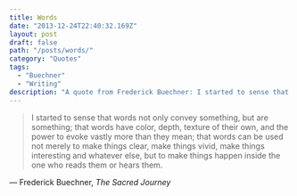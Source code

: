 ```yaml
---
title: Words
date: "2013-12-24T22:40:32.169Z"
layout: post
draft: false
path: "/posts/words/"
category: "Quotes"
tags:
  - "Buechner"
  - "Writing"
description: "A quote from Frederick Buechner: I started to sense that words not only convey something, but are something; that words have color, depth, texture of their own, and the power to evoke vastly more than they mean"
---
```


> I started to sense that words not only convey something, but are something; that words have color, depth, texture of their own, and the power to evoke vastly more than they mean; that words can be used not merely to make things clear, make things vivid, make things interesting and whatever else, but to make things happen inside the one who reads them or hears them.

— Frederick Buechner, _The Sacred Journey_
